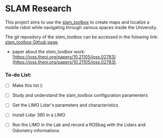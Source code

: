 # SLAM Research



This project aims to use the [slam_toolbox](https://wiki.ros.org/slam_toolbox) to create maps and localize a mobile robot while navigating through various spaces inside the University.

The git repository of the *slam_toolbox* can be accessed in the folowing link: [slam_toolbox Github page](https://github.com/SteveMacenski/slam_toolbox).


- paper about the *slam_toolbox* work: [https://joss.theoj.org/papers/10.21105/joss.02783](https://joss.theoj.org/papers/10.21105/joss.02783).


### To-do List:
- [ ] Make this list (:
- [ ] Study and understand the slam_toolbox configuration paramenters
- [ ] Get the LIMO Lidar's parameters and characteristics
- [ ] Install Lidar 360 in a LIMO
- [ ] Run the LIMO in the Lab and record a ROSbag with the Lidars and Odometry informations

